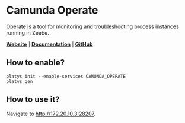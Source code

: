 # Camunda Operate

Operate is a tool for monitoring and troubleshooting process instances running in Zeebe.

**[Website](https://camunda.com/de/products/cloud/operate/)** | **[Documentation](https://docs.camunda.io/docs/components/operate/index/)** | **[GitHub](https://github.com/camunda-cloud/zeebe)**

## How to enable?

```
platys init --enable-services CAMUNDA_OPERATE
platys gen
```

## How to use it?

Navigate to <http://172.20.10.3:28207>.

